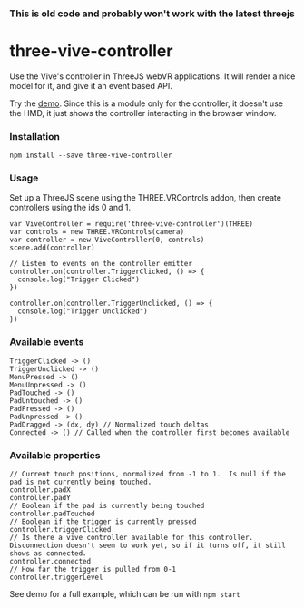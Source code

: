 ### This is old code and probably won't work with the latest threejs

# three-vive-controller

Use the Vive's controller in ThreeJS webVR applications.  It will render a nice model for it, and give it an event based API.

Try the [demo](https://msfeldstein.github.io/three-vive-controller/demo/).  Since this is a module only for the controller, it doesn't use the HMD, it just shows the controller interacting in the browser window.

### Installation

`npm install --save three-vive-controller`

### Usage

Set up a ThreeJS scene using the THREE.VRControls addon, then create controllers using the ids 0 and 1.

```
var ViveController = require('three-vive-controller')(THREE)
var controls = new THREE.VRControls(camera)
var controller = new ViveController(0, controls)
scene.add(controller)

// Listen to events on the controller emitter
controller.on(controller.TriggerClicked, () => {
  console.log("Trigger Clicked")
})

controller.on(controller.TriggerUnclicked, () => {
  console.log("Trigger Unclicked")
})
```

### Available events
```
TriggerClicked -> ()
TriggerUnclicked -> ()
MenuPressed -> ()
MenuUnpressed -> ()
PadTouched -> ()
PadUntouched -> ()
PadPressed -> ()
PadUnpressed -> ()
PadDragged -> (dx, dy) // Normalized touch deltas
Connected -> () // Called when the controller first becomes available
```

### Available properties
```
// Current touch positions, normalized from -1 to 1.  Is null if the pad is not currently being touched.
controller.padX
controller.padY
// Boolean if the pad is currently being touched
controller.padTouched
// Boolean if the trigger is currently pressed
controller.triggerClicked
// Is there a vive controller available for this controller. Disconnection doesn't seem to work yet, so if it turns off, it still shows as connected.
controller.connected
// How far the trigger is pulled from 0-1
controller.triggerLevel
```

See demo for a full example, which can be run with `npm start`
